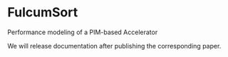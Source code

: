 # FulcumSort
Performance modeling of a PIM-based Accelerator

We will release documentation after publishing the corresponding paper.
